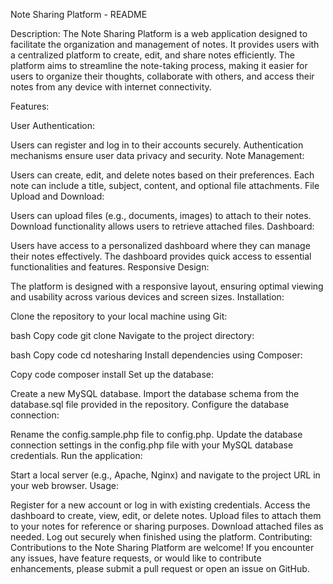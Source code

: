 
Note Sharing Platform - README

Description:
The Note Sharing Platform is a web application designed to facilitate the organization and management of notes. It provides users with a centralized platform to create, edit, and share notes efficiently. The platform aims to streamline the note-taking process, making it easier for users to organize their thoughts, collaborate with others, and access their notes from any device with internet connectivity.

Features:

User Authentication:

Users can register and log in to their accounts securely.
Authentication mechanisms ensure user data privacy and security.
Note Management:

Users can create, edit, and delete notes based on their preferences.
Each note can include a title, subject, content, and optional file attachments.
File Upload and Download:

Users can upload files (e.g., documents, images) to attach to their notes.
Download functionality allows users to retrieve attached files.
Dashboard:

Users have access to a personalized dashboard where they can manage their notes effectively.
The dashboard provides quick access to essential functionalities and features.
Responsive Design:

The platform is designed with a responsive layout, ensuring optimal viewing and usability across various devices and screen sizes.
Installation:

Clone the repository to your local machine using Git:

bash
Copy code
git clone <repository-url>
Navigate to the project directory:

bash
Copy code
cd notesharing
Install dependencies using Composer:

Copy code
composer install
Set up the database:

Create a new MySQL database.
Import the database schema from the database.sql file provided in the repository.
Configure the database connection:

Rename the config.sample.php file to config.php.
Update the database connection settings in the config.php file with your MySQL database credentials.
Run the application:

Start a local server (e.g., Apache, Nginx) and navigate to the project URL in your web browser.
Usage:

Register for a new account or log in with existing credentials.
Access the dashboard to create, view, edit, or delete notes.
Upload files to attach them to your notes for reference or sharing purposes.
Download attached files as needed.
Log out securely when finished using the platform.
Contributing:
Contributions to the Note Sharing Platform are welcome! If you encounter any issues, have feature requests, or would like to contribute enhancements, please submit a pull request or open an issue on GitHub.
